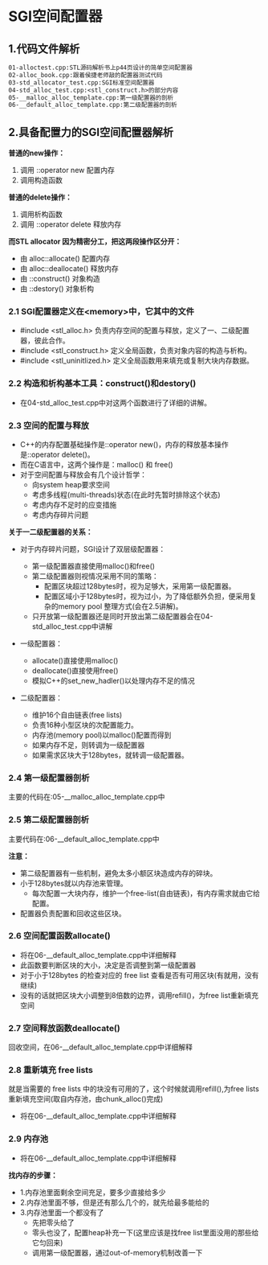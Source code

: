 # SGI空间配置器

## 1.代码文件解析

```txt
01-alloctest.cpp:STL源码解析书上p44页设计的简单空间配置器
02-alloc_book.cpp:跟着侯捷老师敲的配置器测试代码
03-std_allocator_test.cpp:SGI标准空间配置器
04-std_alloc_test.cpp:<stl_construct.h>的部分内容
05-__malloc_alloc_template.cpp:第一级配置器的剖析
06-__default_alloc_template.cpp:第二级配置器的剖析
```

## 2.具备配置力的SGI空间配置器解析

**普通的new操作：**

1. 调用 ::operator new 配置内存
2. 调用构造函数

**普通的delete操作：**

1. 调用析构函数
2. 调用 ::operator delete 释放内存

**而STL allocator 因为精密分工，把这两段操作区分开：**

- 由 alloc::allocate() 配置内存
- 由 alloc::deallocate() 释放内存
- 由 ::construct() 对象构造
- 由 ::destory() 对象析构

### 2.1 SGI配置器定义在\<memory>中，它其中的文件

- #include <stl_alloc.h> 负责内存空间的配置与释放，定义了一、二级配置器，彼此合作。
- #include <stl_construct.h> 定义全局函数，负责对象内容的构造与析构。
- #include <stl_uninitlized.h> 定义全局函数用来填充或复制大块内存数据。

### 2.2 构造和析构基本工具：construct()和destory()

- 在04-std_alloc_test.cpp中对这两个函数进行了详细的讲解。

### 2.3 空间的配置与释放

- C++的内存配置基础操作是::operator new()，内存的释放基本操作是::operator delete()。
- 而在C语言中，这两个操作是：malloc() 和 free()
- 对于空间配置与释放会有几个设计哲学：
  - 向system heap要求空间
  - 考虑多线程(multi-threads)状态(在此时先暂时排除这个状态)
  - 考虑内存不足时的应变措施
  - 考虑内存碎片问题

**关于一二级配置器的关系：**

- 对于内存碎片问题，SGI设计了双层级配置器：
  - 第一级配置器直接使用malloc()和free()
  - 第二级配置器则视情况采用不同的策略：
    - 配置区块超过128bytes时，视为足够大，采用第一级配置器。
    - 配置区域小于128bytes时，视为过小，为了降低额外负担，便采用复杂的memory pool 整理方式(会在2.5讲解)。
  - 只开放第一级配置器还是同时开放出第二级配置器会在04-std_alloc_test.cpp中讲解

- 一级配置器：
  - allocate()直接使用malloc()
  - deallocate()直接使用free()
  - 模拟C++的set_new_hadler()以处理内存不足的情况

- 二级配置器：
  - 维护16个自由链表(free lists)
  - 负责16种小型区块的次配置能力。
  - 内存池(memory pool)以malloc()配置而得到
  - 如果内存不足，则转调为一级配置器
  - 如果需求区块大于128bytes，就转调一级配置器。

### 2.4 第一级配置器剖析

主要的代码在:05-__malloc_alloc_template.cpp中

### 2.5 第二级配置器剖析

主要代码在:06-__default_alloc_template.cpp中

**注意：**

- 第二级配置器有一些机制，避免太多小额区块造成内存的碎块。
- 小于128bytes就以内存池来管理。
  - 每次配置一大块内存，维护一个free-list(自由链表)，有内存需求就由它给配置。
- 配置器负责配置和回收这些区块。

### 2.6 空间配置函数allocate()

- 将在06-__default_alloc_template.cpp中详细解释
- 此函数要判断区块的大小，决定是否调整到第一级配置器
- 对于小于128bytes 的检查对应的 free list 查看是否有可用区块(有就用，没有继续)
- 没有的话就把区块大小调整到8倍数的边界，调用refill()，为free list重新填充空间

### 2.7 空间释放函数deallocate()

回收空间，在06-__default_alloc_template.cpp中详细解释

### 2.8 重新填充 free lists

就是当需要的 free lists 中的块没有可用的了，这个时候就调用refill(),为free lists 重新填充空间(取自内存池，由chunk_alloc()完成)

- 将在06-__default_alloc_template.cpp中详细解释

### 2.9 内存池

- 将在06-__default_alloc_template.cpp中详细解释

**找内存的步骤：**

- 1.内存池里面剩余空间充足，要多少直接给多少
- 2.内存池里面不够，但是还有那么几个的，就先给最多能给的
- 3.内存池里面一个都没有了
  - 先把零头给了
  - 零头也没了，配置heap补充一下(这里应该是找free list里面没用的那些给它匀回来)
  - 调用第一级配置器，通过out-of-memory机制改善一下
